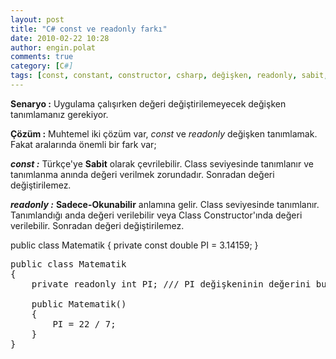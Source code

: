 ```yaml
---
layout: post
title: "C# const ve readonly farkı"
date: 2010-02-22 10:28
author: engin.polat
comments: true
category: [C#]
tags: [const, constant, constructor, csharp, değişken, readonly, sabit, sadece okunabilir, variable]
---
```

**Senaryo :** Uygulama çalışırken değeri değiştirilemeyecek değişken tanımlamanız gerekiyor.

**Çözüm :** Muhtemel iki çözüm var, *const* ve *readonly* değişken tanımlamak. Fakat aralarında önemli bir fark var;

***const :*** Türkçe'ye **Sabit** olarak çevrilebilir. Class seviyesinde tanımlanır ve tanımlanma anında değeri verilmek zorundadır. Sonradan değeri değiştirilemez.

***readonly :*** **Sadece-Okunabilir** anlamına gelir. Class seviyesinde tanımlanır. Tanımlandığı anda değeri verilebilir veya Class Constructor'ında değeri verilebilir. Sonradan değeri değiştirilemez.



public class Matematik
{
    private const double PI = 3.14159;
}</pre>

<pre class="brush:csharp">public class Matematik
{
    private readonly int PI; /// PI değişkeninin değerini burada da verebilirdim.

    public Matematik()
    {
        PI = 22 / 7;
    }
}



